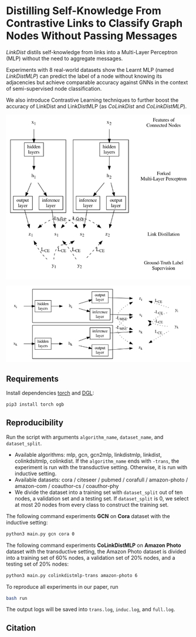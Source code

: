 # Distilling Self-Knowledge From Contrastive Links to Classify Graph Nodes Without Passing Messages

*LinkDist* distils self-knowledge from links into a Multi-Layer Perceptron (MLP) without the need to aggregate messages.

Experiments with 8 real-world datasets show the Learnt MLP (named *LinkDistMLP*) can predict the label of a node without knowing its adjacencies but achieve comparable accuracy against GNNs in the context of semi-supervised node classification.

We also introduce Contrastive Learning techniques to further boost the accuracy of LinkDist and LinkDistMLP (as *CoLinkDist* and *CoLinkDistMLP*).

![Distilling Self-Knowledge From Links](arch.png)

![Contrastive Training With Negative Links](neg.png)

## Requirements

Install dependencies [torch](https://pytorch.org/) and [DGL](https://github.com/dmlc/dgl):

```bash
pip3 install torch ogb
```

## Reproducibility

Run the script with arguments `algorithm_name`, `dataset_name`, and `dataset_split`.

* Available algorithms: mlp, gcn, gcn2mlp, linkdistmlp, linkdist, colinkdsitmlp, colinkdist. If the `algorithm_name` ends with `-trans`, the experiment is run with the transductive setting. Otherwise, it is run with inductive setting.
* Available datasets: cora / citeseer / pubmed / corafull / amazon-photo / amazon-com / coauthor-cs / coauthor-phy
* We divide the dataset into a training set with `dataset_split` out of ten nodes, a validation set and a testing set. If `dataset_split` is 0, we select at most 20 nodes from every class to construct the training set.

The following command experiments **GCN** on **Cora** dataset with the inductive setting:

```bash
python3 main.py gcn cora 0
```

The following command experiments **CoLinkDistMLP** on **Amazon Photo** dataset with the transductive setting, the Amazon Photo dataset is divided into a training set of 60% nodes, a validation set of 20% nodes, and a testing set of 20% nodes:

```bash
python3 main.py colinkdistmlp-trans amazon-photo 6
```

To reproduce all experiments in our paper, run

```bash
bash run
```

The output logs will be saved into `trans.log`, `induc.log`, and `full.log`.

## Citation

```bibtex
```
